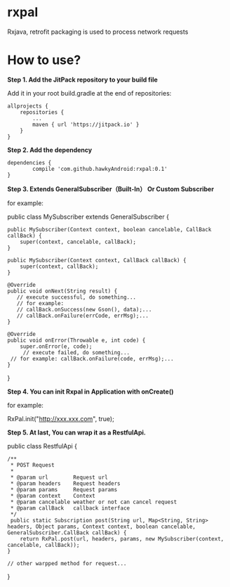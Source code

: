 # rxpal
Rxjava, retrofit packaging is used to process network requests

<h1>How to use?</h1>
<b>Step 1. Add the JitPack repository to your build file</b>

Add it in your root build.gradle at the end of repositories:

	allprojects {
		repositories {
			...
			maven { url 'https://jitpack.io' }
		}
	}


<b>Step 2. Add the dependency</b>


	dependencies {
	        compile 'com.github.hawkyAndroid:rxpal:0.1'
	}
  


<b>Step 3. Extends GeneralSubscriber（Built-In） Or Custom Subscriber</b>

for example:

public class MySubscriber extends GeneralSubscriber {

    public MySubscriber(Context context, boolean cancelable, CallBack callBack) {
        super(context, cancelable, callBack);
    }

    public MySubscriber(Context context, CallBack callBack) {
        super(context, callBack);
    }

    @Override
    public void onNext(String result) {
       // execute successful, do something...
       // for example: 
       // callBack.onSuccess(new Gson(), data);...
       // callBack.onFailure(errCode, errMsg);...
    }

    @Override
    public void onError(Throwable e, int code) {
        super.onError(e, code);
         // execute failed, do something...
	 // for example: callBack.onFailure(code, errMsg);...
    }

}

<b>Step 4. You can init Rxpal in Application with onCreate() </b>

for example:

 RxPal.init("http://xxx.xxx.com", true);
 
 <b>Step 5. At last, You can wrap it as a RestfulApi.</b>
 
 public class RestfulApi {

    /**
     * POST Request
     *
     * @param url        Request url
     * @param headers    Request headers
     * @param params     Request params
     * @param context    Context
     * @param cancelable weather or not can cancel request
     * @param callBack   callback interface
     */
     public static Subscription post(String url, Map<String, String> headers, Object params, Context context, boolean cancelable, GeneralSubscriber.CallBack callBack) {
        return RxPal.post(url, headers, params, new MySubscriber(context, cancelable, callBack));
    }
    
    // other warpped method for request...

}



